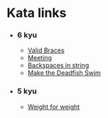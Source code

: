 # Kata links
- ### 6 kyu
  - [Valid Braces](https://www.codewars.com/kata/5277c8a221e209d3f6000b56)
  - [Meeting](https://www.codewars.com/kata/59df2f8f08c6cec835000012)
  - [Backspaces in string](https://www.codewars.com/kata/5727bb0fe81185ae62000ae3)
  - [Make the Deadfish Swim](https://www.codewars.com/kata/51e0007c1f9378fa810002a9)
- ### 5 kyu
  - [Weight for weight](https://www.codewars.com/kata/55c6126177c9441a570000cc)
